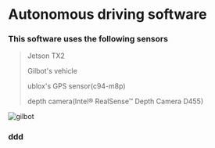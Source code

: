 # Autonomous driving software

### This software uses the following sensors
> Jetson TX2
> 
> Gilbot's vehicle
> 
> ublox's GPS sensor(c94-m8p)
> 
> depth camera(Intel® RealSense™ Depth Camera D455)

![gilbot](https://user-images.githubusercontent.com/60971835/145783801-ea147618-47c3-4921-992f-9b91a93b157c.png)
### ddd
